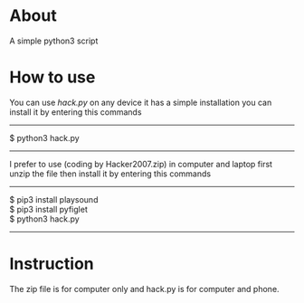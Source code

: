 # About 
A simple python3 script 
# How to use 
You can use *hack.py* on any device it has a simple installation you can install it by entering 
this commands
____
$ python3 hack.py 
____
I prefer to use (coding by Hacker2007.zip) in computer and laptop first unzip the file then install it by entering this commands 
______
$ pip3 install playsound <br>
$ pip3 install pyfiglet <br>
$ python3 hack.py
______
# Instruction
The zip file  is for computer only and hack.py is for computer and 
phone.
